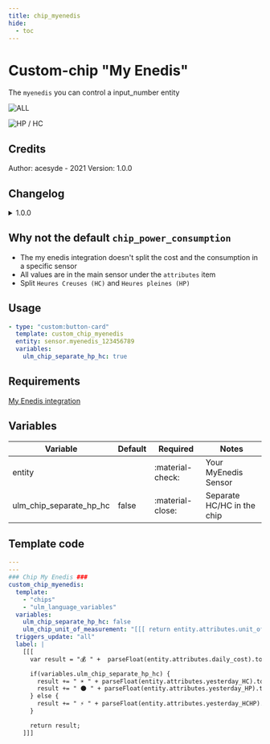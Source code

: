 ```yaml
---
title: chip_myenedis
hide:
  - toc
---
```


<!-- markdownlint-disable MD046 -->

# Custom-chip "My Enedis"

The `myenedis` you can control a input_number entity

![ALL](../../docs/assets/img/ulm_chips/chip_myenedis_all.png)

![HP / HC](../../docs/assets/img/ulm_chips/chip_myenedis_hp_hc.png)

## Credits

Author: acesyde - 2021
Version: 1.0.0

## Changelog

<details>
<summary>1.0.0</summary>
Initial release
</details>

## Why not the default `chip_power_consumption`

- The my enedis integration doesn't split the cost and the consumption in a specific sensor
- All values are in the main sensor under the `attributes` item
- Split `Heures Creuses (HC)` and `Heures pleines (HP)`

## Usage

```yaml
- type: "custom:button-card"
  template: custom_chip_myenedis
  entity: sensor.myenedis_123456789
  variables:
    ulm_chip_separate_hp_hc: true
```

## Requirements

[My Enedis integration](https://github.com/saniho/apiEnedis)

## Variables

| Variable                | Default | Required         | Notes                      |
| ----------------------- | ------- | ---------------- | -------------------------- |
| entity                  |         | :material-check: | Your MyEnedis Sensor       |
| ulm_chip_separate_hp_hc | false   | :material-close: | Separate HC/HC in the chip |

## Template code

```yaml
---
---
### Chip My Enedis ###
custom_chip_myenedis:
  template:
    - "chips"
    - "ulm_language_variables"
  variables:
    ulm_chip_separate_hp_hc: false
    ulm_chip_unit_of_measurement: "[[[ return entity.attributes.unit_of_measurement ]]]"
  triggers_update: "all"
  label: |
    [[[
      var result = "💰 " +  parseFloat(entity.attributes.daily_cost).toFixed(1) + " €";

      if(variables.ulm_chip_separate_hp_hc) {
        result += " ☀️ " + parseFloat(entity.attributes.yesterday_HC).toFixed(1) + " " +  variables.ulm_chip_unit_of_measurement;
        result += " 🌑 " + parseFloat(entity.attributes.yesterday_HP).toFixed(1) + " " +  variables.ulm_chip_unit_of_measurement;
      } else {
        result += " ⚡ " + parseFloat(entity.attributes.yesterday_HCHP).toFixed(1) + " " +  variables.ulm_chip_unit_of_measurement;
      }

      return result;
    ]]]
```
